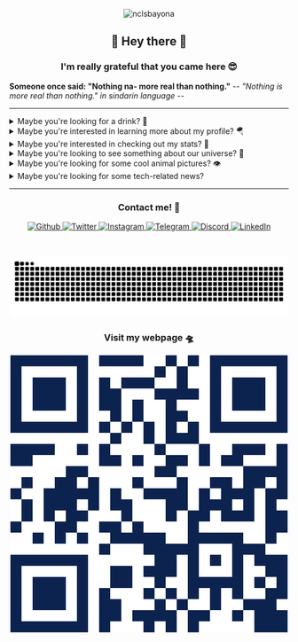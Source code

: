<p align="center">

  <img src="https://socialify.git.ci/nclsbayona/nclsbayona/image?description=1&descriptionEditable=Come%20check%20my%20profile!&font=Bitter&pattern=Signal&theme=Dark" alt="nclsbayona" width="640" height="320" />

</p>

<h2 align="center">👋 Hey there 👋</h2>

<h3 align="center">I'm really grateful that you came here 😎</h3>

<!--p  align="center">
<img src="logo.png" alt="Logo" width="480">
</p-->



<p align="center">

  <strong align="center">Someone once said: &quot;Nothing na- more real than nothing.&quot;</strong>
  <i>-- &quot;Nothing is more real than nothing.&quot; in sindarin language --</i>

</p>

----

<details>
<summary>Maybe you're looking for a drink? 🍹</summary>
<br />
<h4 align="center">Amaretto Sweet &amp; Sour</h4>
<p align="center">

<img src="https://www.thecocktaildb.com/images/media/drink/vswwus1472668546.jpg" alt="Drink image" />

</p>
 
<h5 align="center">Alcoholic - Punch / Party Drink</h5>

<h5 align="center">Neccesary ingredients</h5>
<table align="center">
<tr>
<td>
<table frame="box" rules="cols">
    <thead>
        <tr>
            <th style="padding-left: 1em; padding-right: 1em; text-align: center">Ingredient</th>
            <th style="padding-left: 1em; padding-right: 1em; text-align: center">Measure</th>
        </tr>
    </thead>
    <tbody>
    </tbody>
</table>
</td>
</tr>
</table>



<p align="center">
Fill the blender with 3/4 ice. Add sweet &amp; sour mix to the top of the ice. Add about 1&quot; of pineapple juice, 1/2&quot; of melon liqeur, and 1/2 to 1/4&quot; of amaretto. Then blend the mix until it is of margaritta consistency or thinner.
</p>

----

</details>

<details>
<summary>Maybe you're interested in learning more about my profile? 🪂</summary>
<br />
<h5 align="center">👀 Visitor count</h5>
<p align="center">

<img src="https://profile-counter.glitch.me/nclsbayona/count.svg"/>

</p>
<p align="center">

<img src="https://img.shields.io/github/followers/nclsbayona?color=003153&logo=github&style=for-the-badge"/>
<img src="https://img.shields.io/github/last-commit/nclsbayona/nclsbayona?color=003153&logo=github&style=for-the-badge&label=Latest%20Profile%20Commit">

</p>
<p align="center">

<img src="https://github-profile-trophy.vercel.app/?username=nclsbayona&theme=dracula&no-frame=false&margin-w=5&margin-h=5&no-bg=true&column=4">

</p>

----

</details>
<details>
<summary>Maybe you're interested in checking out my stats? 🐣</summary>
<br />
<h4 align="center">General GitHub Stats 🌀</h4>

<p align="center">

<!--h5>😃 General Overview</h5-->
<img src="https://github-readme-stats.vercel.app/api?username=nclsbayona&show_icons=true&count_private=true&include_all_commits=true&locale=en&theme=tokyonight" width="260">

<!--h5>Life-Time Stats Overview 😃</h5-->
<img src="https://github-readme-streak-stats.herokuapp.com/?user=nclsbayona&theme=algolia" width="260">

</p>

<br />

<h4 align="center">🤖 Programming Languages Stats</h4>

<p align="center">

<!--h5>Most Used Languages Stats 💾</h5-->
<img src="https://github-readme-stats.vercel.app/api/top-langs/?username=nclsbayona&show_icons=true&locale=en&langs_count=5&theme=tokyonight">

</p>

<br />

<h4 align="center">⌚General Weekly-Stats</h4>
<table align="center">
<tr>
<td>
<table frame="box" rules="cols">
    <thead>
        <tr>
            <th style="padding-left: 1em; padding-right: 1em; text-align: center">Language name</th>
            <th style="padding-left: 1em; padding-right: 1em; text-align: center">Time spent</th>
        </tr>
    </thead>
    <tbody>
        <tr>
            <td style="padding-left: 1em; padding-right: 1em; text-align: center; vertical-align: top">Markdown</td>
            <td style="padding-left: 1em; padding-right: 1em; text-align: center; vertical-align: top">4 hours and 30 minutes</td>
        </tr>
        <tr>
            <td style="padding-left: 1em; padding-right: 1em; text-align: center; vertical-align: top">Java</td>
            <td style="padding-left: 1em; padding-right: 1em; text-align: center; vertical-align: top">0 hours and 8 minutes</td>
        </tr>
        <tr>
            <td style="padding-left: 1em; padding-right: 1em; text-align: center; vertical-align: top">Git Config</td>
            <td style="padding-left: 1em; padding-right: 1em; text-align: center; vertical-align: top">0 hours and 4 minutes</td>
        </tr>
        <tr>
            <td style="padding-left: 1em; padding-right: 1em; text-align: center; vertical-align: top">XML</td>
            <td style="padding-left: 1em; padding-right: 1em; text-align: center; vertical-align: top">0 hours and 1 minutes</td>
        </tr>
        <tr>
            <td style="padding-left: 1em; padding-right: 1em; text-align: center; vertical-align: top">Prolog</td>
            <td style="padding-left: 1em; padding-right: 1em; text-align: center; vertical-align: top">0 hours and 0 minutes</td>
        </tr>
    </tbody>
</table>
</td>
<td>
<table frame="box" rules="cols">
    <thead>
        <tr>
            <th style="padding-left: 1em; padding-right: 1em; text-align: center">OS name</th>
            <th style="padding-left: 1em; padding-right: 1em; text-align: center">Time spent</th>
        </tr>
    </thead>
    <tbody>
        <tr>
            <td style="padding-left: 1em; padding-right: 1em; text-align: center; vertical-align: top">Windows</td>
            <td style="padding-left: 1em; padding-right: 1em; text-align: center; vertical-align: top">4 hours and 45 minutes</td>
        </tr>
    </tbody>
</table>
</td>
</tr>
</table>

----
</details>

<details>
<summary>Maybe you're looking to see something about our universe? 🔭</summary>

<br />
<h4 align="center">The Ghosts of Gamma Cas - ©️ Guillaume Gruntz @ 2023-10-28</h4>
<p align="center">

<img src="https://apod.nasa.gov/apod/image/2310/IC63_GruntzBax1024.jpg" alt="The Ghosts of Gamma Cas image" />

</p>
 
<h5 align="center">Gamma Cassiopeiae shines high in northern autumn evening skies. It's the brightest spiky star in this telescopic field of view toward the constellation Cassiopeia. Gamma Cas shares the ethereal-looking scene with ghostly interstellar clouds of gas and dust, IC 59 (top left) and IC 63.  About 600 light-years distant, the clouds aren't actually ghosts. They are slowly disappearing though, eroding under the influence of energetic radiation from hot and luminous gamma Cas. Gamma Cas is physically located only 3 to 4 light-years from the nebulae. Slightly closer to gamma Cas, IC 63 is dominated by red H-alpha light emitted as hydrogen atoms ionized by the star's ultraviolet radiation recombine with electrons. Farther from the star, IC 59 shows proportionally less H-alpha emission but more of the characteristic blue tint of dust reflected star light. The cosmic stage spans over 1 degree or 10 light-years at the estimated distance of gamma Cas and friends.</h5>

----

</details>

<details>
<summary>Maybe you're looking for some cool animal pictures? 👁️</summary>

<br />
<table align="center">
<tr>
<td>
<img src="https://cdn.animality.xyz/dog/23.png" width="180"/>
</td>
<td>
<img src="https://cdn.animality.xyz/duck/7.png" width="180"/>
</td>
<td>
<img src="https://cdn.animality.xyz/fox/21.png" width="180"/>
</td>
</tr>
<tr>
<td>
<img src="https://cdn.animality.xyz/cat/15.png" width="180"/>
</td>
<td>
<img src="https://cdn.animality.xyz/bird/11.png" width="180"/>
</td>
<td>
<img src="https://cdn.animality.xyz/panda/1.png" width="180"/>
</td>
</tr>
<tr>
<td>
<img src="https://cdn.animality.xyz/redpanda/8.png" width="180"/>
</td>
<td>
<img src="https://cdn.animality.xyz/koala/20.png" width="180"/>
</td>
<td>
<img src="https://cdn.animality.xyz/whale/3.png" width="180"/>
</td>
</tr>
<tr>
<td>
<img src="https://cdn.animality.xyz/dolphin/11.png" width="180"/>
</td>
<td>
<img src="https://cdn.animality.xyz/kangaroo/18.png" width="180"/>
</td>
<td>
<img src="https://cdn.animality.xyz/rabbit/22.png" width="180"/>
</td>
</tr>
<tr>
<td>
<img src="https://cdn.animality.xyz/lion/24.png" width="180"/>
</td>
<td>
<img src="https://cdn.animality.xyz/bear/1.png" width="180"/>
</td>
<td>
<img src="https://cdn.animality.xyz/frog/20.png" width="180"/>
</td>
</tr>
<tr>
<td>
<img src="https://cdn.animality.xyz/penguin/12.png" width="180"/>
</td>
<td>
<img src="https://cdn.animality.xyz/axolotl/14.png" width="180"/>
</td>
<td>
<img src="https://cdn.animality.xyz/capybara/17.png" width="180"/>
</td>
</tr>
<tr>
<td>
<img src="https://cdn.animality.xyz/hedgehog/18.png" width="180"/>
</td>
<td>
<img src="https://cdn.animality.xyz/turtle/13.png" width="180"/>
</td>
<td>
<img src="https://cdn.animality.xyz/narwhal/10.png" width="180"/>
</td>
</tr>
<tr>
<td>
<img src="https://cdn.animality.xyz/squirrel/8.png" width="180"/>
</td>
<td>
<img src="https://cdn.animality.xyz/fish/11.png" width="180"/>
</td>
<td>
<img src="https://cdn.animality.xyz/horse/1.png" width="180"/>
</td>
</tr>
</table>

----

</details>


<details>
<summary>Maybe you're looking for some tech-related news? </summary>

<br />

<details>
<summary>Here's how much Google paid Apple to be iPhone’s default search engine - Times of India by TIMESOFINDIA.COM</summary>
<p align="center">
<img src="https://static.toiimg.com/thumb/msid-104737021,width-1070,height-580,imgsize-11502,resizemode-75,overlay-toi_sw,pt-32,y_pad-40/photo.jpg" alt="Here's how much Google paid Apple to be iPhone’s default search engine - Times of India" />

<a href="https://timesofindia.indiatimes.com/gadgets-news/heres-how-much-google-paid-apple-to-be-iphones-default-search-engine/articleshow/104737026.cms" > Google is currently facing an antitrust case in the US, with the Justice Department claiming that the company illegally established its monopoly in on </a> 
</p>
<br />

</details>

<details>
<summary>Why used phones are flying off the shelves - Hindustan Times by Shuchi Bansal</summary>
<p align="center">
<img src="https://www.hindustantimes.com/ht-img/img/2023/10/26/1600x900/-p-Why-used-phones-are-flying-off-the-shelves--p-_1698345601393.jpg" alt="Why used phones are flying off the shelves - Hindustan Times" />

<a href="https://www.hindustantimes.com/cities/mumbai-news/why-used-phones-are-flying-off-the-shelves-101698345603641.html" > Reasons for this spike stem from demand in both metros and smaller cities and also from new smartphone buyers in mature markets and feature phone users transitioning in emerging markets within the country | Mumbai news </a> 
</p>
<br />

</details>

<details>
<summary>Qualcomm's Snapdragon X Elite aims to dethrone Intel and Apple in laptops - ReadWrite by Radek Zielinski</summary>
<p align="center">
<img src="https://readwrite.com/wp-content/uploads/2023/10/Qualcomm-Snapdragon-X-Elite-1.png" alt="Qualcomm's Snapdragon X Elite aims to dethrone Intel and Apple in laptops - ReadWrite" />

<a href="https://readwrite.com/qualcomms-snapdragon-x-elite-aims-to-dethrone-intel-and-apple-in-laptops/" > In a challenge to the dominance of Apple and Intel in the laptop market, Qualcomm announced its Snapdragon X Elite. </a> 
</p>
<br />

</details>

<details>
<summary>Virtual try-ons: Closing sales or just a fleeting fad for brands? - afaqs! by Yash Bhatia</summary>
<p align="center">
<img src="https://gumlet.assettype.com/afaqs%2F2023-10%2Fdab4fbde-efb8-49e8-b44a-4a6b68777bfd%2FUntitled_design___2023_10_27T021315_886.png?w=1200&auto=format%2Ccompress&ogImage=true" alt="Virtual try-ons: Closing sales or just a fleeting fad for brands? - afaqs!" />

<a href="https://www.afaqs.com/news/mktg/virtual-try-ons-closing-sales-or-just-a-fleeting-fad-for-brands" > With Google launching AR beauty features, industry leaders discuss the shift in consumer engagement and virtual try-ons influencing diverse markets. </a> 
</p>
<br />

</details>

<details>
<summary>Robert Pattinson's Batsuit briefly appears in the 8-year-old Batman: Arkham Knight - Eurogamer.net by Matt Wales</summary>
<p align="center">
<img src="https://assetsio.reedpopcdn.com/arkham-knight-pattsuit.jpg?width=1200&height=630&fit=crop&enable=upscale&auto=webp" alt="Robert Pattinson's Batsuit briefly appears in the 8-year-old Batman: Arkham Knight - Eurogamer.net" />

<a href="https://www.eurogamer.net/robert-pattinsons-batsuit-briefly-appears-in-the-8-year-old-batman-arkham-knight" > So you thought developer Rocksteady was done with Batman: Arkham Knight, did you? Well, it seems that might not be quit… </a> 
</p>
<br />

</details>



</details>


----

<h3 align="center">Contact me! 📇</h3>

<p align="center">
<a href="https://github.com/nclsbayona" target="_blank">
 <img alt="Github" src="https://img.shields.io/badge/GitHub-%2312180E.svg?&style=for-the-badge&logo=Github&logoColor=white">
</a>
<a href="https://twitter.com/nclsbayona" target="_blank">
 <img alt="Twitter" src="https://img.shields.io/badge/twitter-%231DA1F2.svg?&style=for-the-badge&logo=twitter&logoColor=white">
</a>
<a href="https://instagram.com/nclsbayona" target="_blank">
 <img alt="Instagram" src="https://img.shields.io/badge/-INSTAGRAM-critical?&style=for-the-badge&logo=instagram&logoColor=white">
</a>
<a href="https://t.me/nclsbayona" target="_blank">
 <img alt="Telegram" src="https://img.shields.io/badge/-TELEGRAM-blue?&style=for-the-badge&logo=telegram&logoColor=white">
</a>
<a href="https://www.discord.com/channels/@nclsbayona#6681" target="_blank">
 <img alt="Discord" src="https://img.shields.io/badge/-DISCORD-darkblue?&style=for-the-badge&logo=discord&logoColor=white">
</a>
<a href="https://www.linkedin.com/in/nclsbayona" target="_blank">
 <img alt="LinkedIn" src="https://img.shields.io/badge/-LINKEDIN-lightblue?&style=for-the-badge&logo=linkedin&logoColor=white">
</a>

</p>

<br />


<p align="center">

<img src="https://raw.githubusercontent.com/nclsbayona/Daily.dev-devcard-books/output/github-contribution-grid-snake-sissa.svg">

</p>

<h3 align="center">Visit my webpage 🛸</h3>

<p align="center">

<a href="https://nclsbayona.github.io" target="_blank">
 <img src="QR.png">
</a>

</p>
